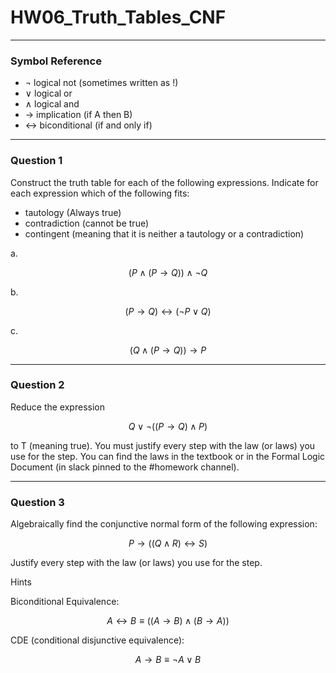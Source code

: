 # HW06_Truth_Tables_CNF
---
### Symbol Reference
- $\lnot$ logical not (sometimes written as !)
- $\lor$ logical or
- $\land$ logical and
- $\rightarrow$ implication (if A then B)
- $\leftrightarrow$ biconditional (if and only if)

---
### Question 1

Construct the truth table for each of the following expressions. Indicate for each expression which of the following fits: 
- tautology (Always true)
- contradiction (cannot be true)
- contingent (meaning that it is neither a tautology or a contradiction)

 a. 

$$(P \land (P \rightarrow Q)) \land \lnot Q$$
  
 b.
 
 $$(P \rightarrow Q) \leftrightarrow (\lnot P \lor Q)$$
 
 c.
 
$$(Q \land (P \rightarrow Q)) \rightarrow P$$

---
### Question 2

Reduce the expression 

$$Q \lor \lnot((P \rightarrow Q) \land P)$$

to T (meaning true). You must justify every step with the law (or laws) you use for the step. You can find the laws in the textbook or in the Formal Logic Document (in slack pinned to the #homework channel).

---
### Question 3

Algebraically find the conjunctive normal form of the following expression:

$$P \rightarrow ((Q \land R) \leftrightarrow S)$$

Justify every step with the law (or laws) you use for the step.

Hints

Biconditional Equivalence:

$$A \leftrightarrow B \equiv ((A \rightarrow B) \land (B \rightarrow A))$$

CDE (conditional disjunctive equivalence):
 
$$A \rightarrow B \equiv \lnot A \lor B$$

